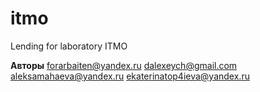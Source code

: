 # itmo
Lending for laboratory ITMO


**Авторы**
forarbaiten@yandex.ru
dalexeych@gmail.com
aleksamahaeva@yandex.ru
ekaterinatop4ieva@yandex.ru
